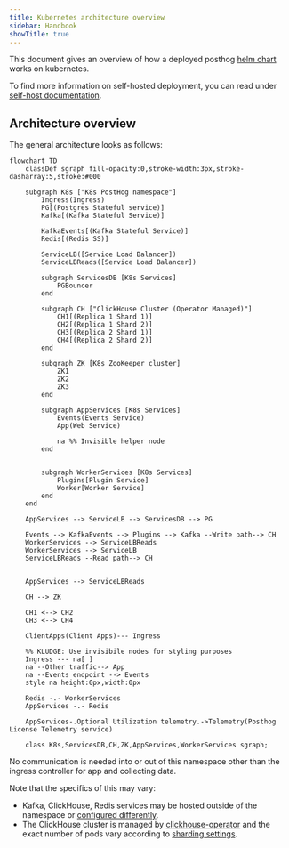 ```yaml
---
title: Kubernetes architecture overview
sidebar: Handbook
showTitle: true
---
```


This document gives an overview of how a deployed posthog [helm chart](https://github.com/PostHog/charts-clickhouse/) works on kubernetes.

To find more information on self-hosted deployment, you can read under [self-host documentation](/docs/self-host).

## Architecture overview

The general architecture looks as follows:

```mermaid
flowchart TD
    classDef sgraph fill-opacity:0,stroke-width:3px,stroke-dasharray:5,stroke:#000

    subgraph K8s ["K8s PostHog namespace"]
        Ingress(Ingress)
        PG[(Postgres Stateful service)]
        Kafka[(Kafka Stateful Service)]

        KafkaEvents[(Kafka Stateful Service)]
        Redis[(Redis SS)]

        ServiceLB([Service Load Balancer])
        ServiceLBReads([Service Load Balancer])

        subgraph ServicesDB [K8s Services]
            PGBouncer
        end

        subgraph CH ["ClickHouse Cluster (Operator Managed)"]
            CH1[(Replica 1 Shard 1)]
            CH2[(Replica 1 Shard 2)]
            CH3[(Replica 2 Shard 1)]
            CH4[(Replica 2 Shard 2)]
        end

        subgraph ZK [K8s ZooKeeper cluster]
            ZK1
            ZK2
            ZK3
        end

        subgraph AppServices [K8s Services]
            Events(Events Service)
            App(Web Service)

            na %% Invisible helper node
        end


        subgraph WorkerServices [K8s Services]
            Plugins[Plugin Service]
            Worker[Worker Service]
        end
    end

    AppServices --> ServiceLB --> ServicesDB --> PG

    Events --> KafkaEvents --> Plugins --> Kafka --Write path--> CH
    WorkerServices --> ServiceLBReads
    WorkerServices --> ServiceLB
    ServiceLBReads --Read path--> CH


    AppServices --> ServiceLBReads

    CH --> ZK

    CH1 <--> CH2
    CH3 <--> CH4

    ClientApps(Client Apps)--- Ingress

    %% KLUDGE: Use invisibile nodes for styling purposes
    Ingress --- na[ ]
    na --Other traffic--> App
    na --Events endpoint --> Events
    style na height:0px,width:0px

    Redis -.- WorkerServices
    AppServices -.- Redis

    AppServices-.Optional Utilization telemetry.->Telemetry(Posthog License Telemetry service)

    class K8s,ServicesDB,CH,ZK,AppServices,WorkerServices sgraph;

```

No communication is needed into or out of this namespace other than the ingress controller for app and collecting data.

Note that the specifics of this may vary:
- Kafka, ClickHouse, Redis services may be hosted outside of the namespace or [configured differently](/docs/self-host/deploy/configuration).
- The ClickHouse cluster is managed by [clickhouse-operator](https://github.com/Altinity/clickhouse-operator/) and the
    exact number of pods vary according to [sharding settings](/docs/self-host/runbook/clickhouse/sharding-and-replication).
